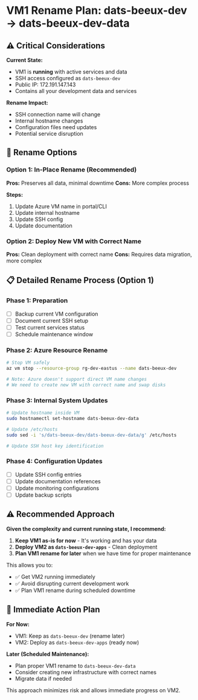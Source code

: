 # VM1 Rename Plan: dats-beeux-dev → dats-beeux-dev-data

## ⚠️ Critical Considerations

**Current State:**
- VM1 is **running** with active services and data
- SSH access configured as `dats-beeux-dev`
- Public IP: 172.191.147.143
- Contains all your development data and services

**Rename Impact:**
- SSH connection name will change
- Internal hostname changes
- Configuration files need updates
- Potential service disruption

## 🔄 Rename Options

### Option 1: In-Place Rename (Recommended)
**Pros:** Preserves all data, minimal downtime
**Cons:** More complex process

**Steps:**
1. Update Azure VM name in portal/CLI
2. Update internal hostname 
3. Update SSH config
4. Update documentation

### Option 2: Deploy New VM with Correct Name
**Pros:** Clean deployment with correct name
**Cons:** Requires data migration, more complex

## 📋 Detailed Rename Process (Option 1)

### Phase 1: Preparation
- [ ] Backup current VM configuration
- [ ] Document current SSH setup
- [ ] Test current services status
- [ ] Schedule maintenance window

### Phase 2: Azure Resource Rename
```bash
# Stop VM safely
az vm stop --resource-group rg-dev-eastus --name dats-beeux-dev

# Note: Azure doesn't support direct VM name changes
# We need to create new VM with correct name and swap disks
```

### Phase 3: Internal System Updates
```bash
# Update hostname inside VM
sudo hostnamectl set-hostname dats-beeux-dev-data

# Update /etc/hosts
sudo sed -i 's/dats-beeux-dev/dats-beeux-dev-data/g' /etc/hosts

# Update SSH host key identification
```

### Phase 4: Configuration Updates
- [ ] Update SSH config entries
- [ ] Update documentation references
- [ ] Update monitoring configurations
- [ ] Update backup scripts

## ⚠️ Recommended Approach

**Given the complexity and current running state, I recommend:**

1. **Keep VM1 as-is for now** - It's working and has your data
2. **Deploy VM2 as `dats-beeux-dev-apps`** - Clean deployment
3. **Plan VM1 rename for later** when we have time for proper maintenance

This allows you to:
- ✅ Get VM2 running immediately  
- ✅ Avoid disrupting current development work
- ✅ Plan VM1 rename during scheduled downtime

## 🎯 Immediate Action Plan

**For Now:**
- VM1: Keep as `dats-beeux-dev` (rename later)
- VM2: Deploy as `dats-beeux-dev-apps` (ready now)

**Later (Scheduled Maintenance):**
- Plan proper VM1 rename to `dats-beeux-dev-data`
- Consider creating new infrastructure with correct names
- Migrate data if needed

This approach minimizes risk and allows immediate progress on VM2.